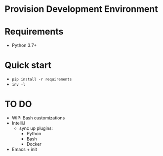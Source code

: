 # Provision Development Environment

# Requirements

- Python 3.7+

# Quick start

- `pip install -r requirements`
- `inv -l`

# TO DO

- WIP: Bash customizations
- IntelliJ 
    - sync up plugins:
        - Python
        - Bash
        - Docker
- Emacs + init